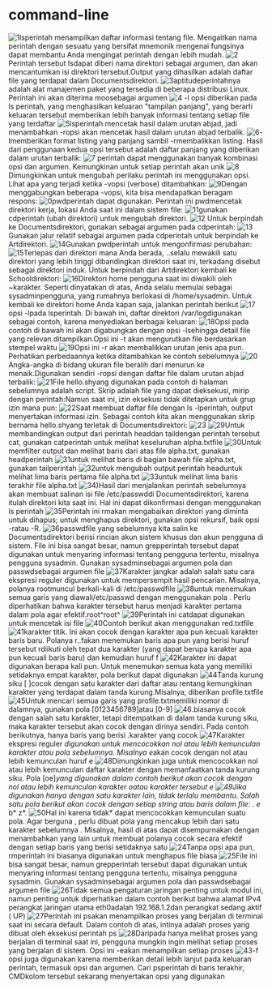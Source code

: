 # command-line
![1](https://github.com/ciikaldanrobi/command-line/assets/162525409/feb351c1-8f31-4a45-8ad4-04b319d27883)lsperintah menampilkan daftar informasi tentang file. Mengaitkan nama perintah dengan sesuatu yang bersifat mnemonik mengenai fungsinya dapat membantu Anda mengingat perintah dengan lebih mudah.
![2](https://github.com/ciikaldanrobi/command-line/assets/162525409/6b448247-bd95-4eab-a2a8-07d95c7bd43a) Perintah tersebut lsdapat diberi nama direktori sebagai argumen, dan akan mencantumkan isi direktori tersebut.Output yang dihasilkan adalah daftar file yang terdapat dalam Documentsdirektori.
![3](https://github.com/ciikaldanrobi/command-line/assets/162525409/fde59f36-491e-4cf3-a41e-dc138d7541a6)aptitudeperintahnya adalah alat manajemen paket yang tersedia di beberapa distribusi Linux. Perintah ini akan diterima moosebagai argumen
![4](https://github.com/ciikaldanrobi/command-line/assets/162525409/79a976a5-6078-46b4-a190-cfe63caa5960)  -l opsi diberikan pada ls perintah, yang menghasilkan keluaran "tampilan panjang", yang berarti keluaran tersebut memberikan lebih banyak informasi tentang setiap file yang terdaftar
![5](https://github.com/ciikaldanrobi/command-line/assets/162525409/9a27cad6-5f55-44c1-bf9d-4f9a3ff4fa0f)lsperintah mencetak hasil dalam urutan abjad, jadi menambahkan -ropsi akan mencetak hasil dalam urutan abjad terbalik.
![6](https://github.com/ciikaldanrobi/command-line/assets/162525409/a0261b20-e314-4bf6-95bd-e7005e8f99fb)-lmemberikan format listing yang panjang sambil -rmembalikkan listing. Hasil dari penggunaan kedua opsi tersebut adalah daftar panjang yang diberikan dalam urutan terbalik:
![7](https://github.com/ciikaldanrobi/command-line/assets/162525409/b4910aa0-0fa6-4ae4-ae30-37e0959fe619) perintah dapat menggunakan banyak kombinasi opsi dan argumen. Kemungkinan untuk setiap perintah akan unik
![8](https://github.com/ciikaldanrobi/command-line/assets/162525409/be263987-d5c3-4e88-a0c3-209c8ceb6718)Dimungkinkan untuk mengubah perilaku perintah ini menggunakan opsi. Lihat apa yang terjadi ketika -vopsi (verbose) ditambahkan:
![9](https://github.com/ciikaldanrobi/command-line/assets/162525409/ca409a7b-fe19-49a7-a676-2a2d4f719af3)Dengan menggabungkan beberapa -vopsi, kita bisa mendapatkan beragam respons:
![0](https://github.com/ciikaldanrobi/command-line/assets/162525409/253f2d8a-5376-4474-8729-7c92784f4c72)pwdperintah dapat digunakan. Perintah ini pwdmencetak direktori kerja, lokasi Anda saat ini dalam sistem file:
![11](https://github.com/ciikaldanrobi/command-line/assets/162525409/777ff8b6-454b-4c79-8a11-48856741ea17)gunakan cdperintah (ubah direktori) untuk mengubah direktori.
![12](https://github.com/ciikaldanrobi/command-line/assets/162525409/b20d6134-fa7e-43fe-af8c-208450b5ecab) Untuk berpindah ke Documentsdirektori, gunakan sebagai argumen pada cdperintah:
![13](https://github.com/ciikaldanrobi/command-line/assets/162525409/7ce0c0c9-8c16-43b1-86b8-a399e8424c99)Gunakan jalur relatif sebagai argumen pada cdperintah untuk berpindah ke Artdirektori.
![14](https://github.com/ciikaldanrobi/command-line/assets/162525409/9a0f75c4-b346-4a7a-bac5-36560e511e21)Gunakan pwdperintah untuk mengonfirmasi perubahan:
![15](https://github.com/ciikaldanrobi/command-line/assets/162525409/f38b6cf7-ae96-45de-9a16-f0e2515b3493)Terlepas dari direktori mana Anda berada, ..selalu mewakili satu direktori yang lebih tinggi dibandingkan direktori saat ini, terkadang disebut sebagai direktori induk. Untuk berpindah dari Artdirektori kembali ke Schooldirektori:
![16](https://github.com/ciikaldanrobi/command-line/assets/162525409/8b86cbbd-85ec-4c6a-a4a9-0e58f3541146)Direktori home pengguna saat ini diwakili oleh ~karakter. Seperti dinyatakan di atas, Anda selalu memulai sebagai sysadminpengguna, yang rumahnya berlokasi di /home/sysadmin. Untuk kembali ke direktori home Anda kapan saja, jalankan perintah berikut
![17](https://github.com/ciikaldanrobi/command-line/assets/162525409/50656740-0deb-462d-bce9-6ad10b288bc6)opsi -lpada lsperintah. Di bawah ini, daftar direktori /var/logdigunakan sebagai contoh, karena menyediakan berbagai keluaran:
![18](https://github.com/ciikaldanrobi/command-line/assets/162525409/4c96756a-614c-4b6e-b9d0-1f5ae8d68b5a)Opsi pada contoh di bawah ini akan digabungkan dengan opsi -lsehingga detail file yang relevan ditampilkan.Opsi ini -t akan mengurutkan file berdasarkan stempel waktu
![19](https://github.com/ciikaldanrobi/command-line/assets/162525409/933609d2-c750-4912-8ee7-f1fb513e6b19)Opsi ini -r akan membalikkan urutan jenis apa pun. Perhatikan perbedaannya ketika ditambahkan ke contoh sebelumnya
![20](https://github.com/ciikaldanrobi/command-line/assets/162525409/3ac342ae-ede8-4feb-8a81-8fb1b7380909)Angka-angka di bidang ukuran file beralih dari menurun ke menaik.Digunakan sendiri -ropsi dengan daftar file dalam urutan abjad terbalik:
![21](https://github.com/ciikaldanrobi/command-line/assets/162525409/0a5f2a60-b400-418e-876f-73457947f0c2)File hello.shyang digunakan pada contoh di halaman sebelumnya adalah script. Skrip adalah file yang dapat dieksekusi, mirip dengan perintah:Namun saat ini, izin eksekusi tidak ditetapkan untuk grup izin mana pun:
![22](https://github.com/ciikaldanrobi/command-line/assets/162525409/c41c449c-7329-46f7-b574-2a69cf5a6ced)Saat membuat daftar file dengan ls -lperintah, output menyertakan informasi izin. Sebagai contoh kita akan menggunakan skrip bernama hello.shyang terletak di Documentsdirektori:
![23](https://github.com/ciikaldanrobi/command-line/assets/162525409/71693bbe-1f8e-42f5-97e9-6b08b78b8800)
![29](https://github.com/ciikaldanrobi/command-line/assets/162525409/e6fa8a50-2d94-4225-9ffb-74e231870848)Untuk membandingkan output dari perintah headdan taildengan perintah tersebut cat, gunakan catperintah untuk melihat keseluruhan alpha.txtfile
![30](https://github.com/ciikaldanrobi/command-line/assets/162525409/e62939c5-5b57-4f12-a776-4ef745d77bb6)Untuk memfilter output dan melihat baris dari atas file alpha.txt, gunakan headperintah
![31](https://github.com/ciikaldanrobi/command-line/assets/162525409/42773814-480e-420e-87df-194518ec2277)untuk melihat baris di bagian bawah file alpha.txt, gunakan tailperintah
![32](https://github.com/ciikaldanrobi/command-line/assets/162525409/8d00e00c-4bed-4202-9114-b1fbceb7f3ed)untuk mengubah output perintah headuntuk melihat lima baris pertama file alpha.txt
![33](https://github.com/ciikaldanrobi/command-line/assets/162525409/cc5ac92f-37c8-4e47-9fe8-ef1bbbe87b6e)untuk melihat lima baris terakhir file alpha.txt
![34](https://github.com/ciikaldanrobi/command-line/assets/162525409/915ecc21-dc61-4beb-b3dd-828bcfd24ac8))Hasil dari menjalankan perintah sebelumnya akan membuat salinan isi file /etc/passwddi Documentsdirektori, karena itulah direktori kita saat ini. Hal ini dapat dikonfirmasi dengan menggunakan ls perintah
![35](https://github.com/ciikaldanrobi/command-line/assets/162525409/e05a9f5f-4430-42a3-b462-dcb65fc1908b)Perintah ini rmakan mengabaikan direktori yang diminta untuk dihapus; untuk menghapus direktori, gunakan opsi rekursif, baik opsi -ratau -R.
![36](https://github.com/ciikaldanrobi/command-line/assets/162525409/067b0d2d-e96d-4107-a4b8-0fc2d283d3c1)passwdfile yang sebelumnya kita salin ke Documentsdirektori berisi rincian akun sistem khusus dan akun pengguna di sistem. File ini bisa sangat besar, namun grepperintah tersebut dapat digunakan untuk menyaring informasi tentang pengguna tertentu, misalnya pengguna sysadmin. Gunakan sysadminsebagai argumen pola dan passwdsebagai argumen file
![37](https://github.com/ciikaldanrobi/command-line/assets/162525409/c03989f5-68c2-44f7-ace8-f031006afcab)Karakter jangkar adalah salah satu cara ekspresi reguler digunakan untuk mempersempit hasil pencarian. Misalnya, polanya rootmuncul berkali-kali di /etc/passwdfile
![38](https://github.com/ciikaldanrobi/command-line/assets/162525409/6d51baa9-8391-40f4-b447-bb4f792bc29b)untuk menemukan semua garis yang diawali/etc/passwd dengan menggunakan pola . Perlu diperhatikan bahwa karakter tersebut harus menjadi karakter pertama dalam pola agar efektif.root^root^
![39](https://github.com/ciikaldanrobi/command-line/assets/162525409/82f6b1d9-f914-4c6f-a8cb-5853179bf03a)Perintah ini catdapat digunakan untuk mencetak isi file
![40](https://github.com/ciikaldanrobi/command-line/assets/162525409/23cf4c91-c9fb-423b-af53-a1de47c8e735)Contoh berikut akan menggunakan red.txtfile
![41](https://github.com/ciikaldanrobi/command-line/assets/162525409/36087ea3-7bb8-449d-8602-e414c48b960f)karakter titik. Ini akan cocok dengan karakter apa pun kecuali karakter baris baru. Polanya r..fakan menemukan baris apa pun yang berisi huruf tersebut rdiikuti oleh tepat dua karakter (yang dapat berupa karakter apa pun kecuali baris baru) dan kemudian huruf f
![42](https://github.com/ciikaldanrobi/command-line/assets/162525409/d8d2ee03-c8c5-4b1b-861d-23fdfa729ab2)Karakter ini dapat digunakan berapa kali pun. Untuk menemukan semua kata yang memiliki setidaknya empat karakter, pola berikut dapat digunakan
![44](https://github.com/ciikaldanrobi/command-line/assets/162525409/28bffa6d-4f6f-471b-a5fc-3210651886ca)Tanda kurung siku [ ]cocok dengan satu karakter dari daftar atau rentang kemungkinan karakter yang terdapat dalam tanda kurung.Misalnya, diberikan profile.txtfile
![45](https://github.com/ciikaldanrobi/command-line/assets/162525409/fb2da6f1-90f4-4e1a-b1b6-8a37420ef83b)Untuk mencari semua garis yang profile.txtmemiliki nomor di dalamnya, gunakan pola [0123456789]atau [0-9]
![46](https://github.com/ciikaldanrobi/command-line/assets/162525409/ad36e780-18a6-43f9-9a43-ae09660acda8).biasanya cocok dengan salah satu karakter, tetapi ditempatkan di dalam tanda kurung siku, maka karakter tersebut akan cocok dengan dirinya sendiri. Pada contoh berikutnya, hanya baris yang berisi .karakter yang cocok
![47](https://github.com/ciikaldanrobi/command-line/assets/162525409/856497aa-cfe9-43c5-9f7a-5279b3ef6f45)Karakter ekspresi reguler *digunakan untuk mencocokkan nol atau lebih kemunculan karakter atau pola sebelumnya. Misalnya e*akan cocok dengan nol atau lebih kemunculan huruf e
![48](https://github.com/ciikaldanrobi/command-line/assets/162525409/12c9b7cc-bfaf-4d33-a9ed-635c6ba5e195)Dimungkinkan juga untuk mencocokkan nol atau lebih kemunculan daftar karakter dengan memanfaatkan tanda kurung siku. Pola [oe]*yang digunakan dalam contoh berikut akan cocok dengan nol atau lebih kemunculan karakter oatau karakter tersebut e
![49](https://github.com/ciikaldanrobi/command-line/assets/162525409/88280941-0bed-4061-91ed-cdd6531ba98a)Jika digunakan hanya dengan satu karakter lain, *tidak terlalu membantu. Salah satu pola berikut akan cocok dengan setiap string atau baris dalam file: .* e* b* z*.
![50](https://github.com/ciikaldanrobi/command-line/assets/162525409/e3c44729-b4ef-473d-8743-112a648e111e)Hal ini karena tidak* dapat mencocokkan kemunculan suatu pola. Agar berguna , perlu dibuat pola yang mencakup lebih dari satu karakter sebelumnya . Misalnya, hasil di atas dapat disempurnakan dengan menambahkan yang lain untuk membuat polanya cocok secara efektif dengan setiap baris yang berisi setidaknya satu 
![24](https://github.com/ciikaldanrobi/command-line/assets/162525409/27f53709-19c0-4755-867f-c3b01ea19b55)Tanpa opsi apa pun, rmperintah ini biasanya digunakan untuk menghapus file biasa
![25](https://github.com/ciikaldanrobi/command-line/assets/162525409/c051a66f-485c-4898-9877-b771fb1ca6ea)File ini bisa sangat besar, namun grepperintah tersebut dapat digunakan untuk menyaring informasi tentang pengguna tertentu, misalnya pengguna sysadmin. Gunakan sysadminsebagai argumen pola dan passwdsebagai argumen file
![26](https://github.com/ciikaldanrobi/command-line/assets/162525409/aeb05f46-457e-4b51-adc5-8d40cfb014fb)Tidak semua pengaturan jaringan penting untuk modul ini, namun penting untuk diperhatikan dalam contoh berikut bahwa alamat IPv4 perangkat jaringan utama eth0adalah 192.168.1.2dan perangkat sedang aktif ( UP)
![27](https://github.com/ciikaldanrobi/command-line/assets/162525409/5ac1a986-ab14-4a6e-b79f-3d8c10a63c54)Perintah ini psakan menampilkan proses yang berjalan di terminal saat ini secara default. Dalam contoh di atas, intinya adalah proses yang dibuat oleh eksekusi perintah ps
![28](https://github.com/ciikaldanrobi/command-line/assets/162525409/59e0b005-1f79-40a9-8945-475831064324)Daripada hanya melihat proses yang berjalan di terminal saat ini, pengguna mungkin ingin melihat setiap proses yang berjalan di sistem. Opsi ini -eakan menampilkan setiap proses
![43](https://github.com/ciikaldanrobi/command-line/assets/162525409/6ee29107-5068-4e5e-b9a4-211d70beb999)-f opsi juga digunakan karena memberikan detail lebih lanjut pada keluaran perintah, termasuk opsi dan argumen. Cari psperintah di baris terakhir, CMDkolom tersebut sekarang menyertakan opsi yang digunakan
